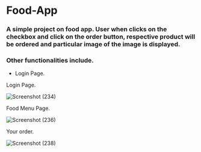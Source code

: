 # Food-App

 ### A simple project on food app. User when clicks on the checkbox and click on the order button, respective product will be ordered and particular image of the image is displayed.
 
 ### Other functionalities include.
 - Login Page.
 
 Login Page.
 
 ![Screenshot (234)](https://user-images.githubusercontent.com/101566628/185417524-e2ca1f4f-e425-47b9-b6f6-29db074a5948.png)

Food Menu Page.

 ![Screenshot (236)](https://user-images.githubusercontent.com/101566628/185417618-1de5855c-f0e2-4ca0-9bdd-22ccc148a59e.png)

Your order.

![Screenshot (238)](https://user-images.githubusercontent.com/101566628/185417679-f54707e3-b88a-4b4e-8783-74eb14b6d1be.png)
